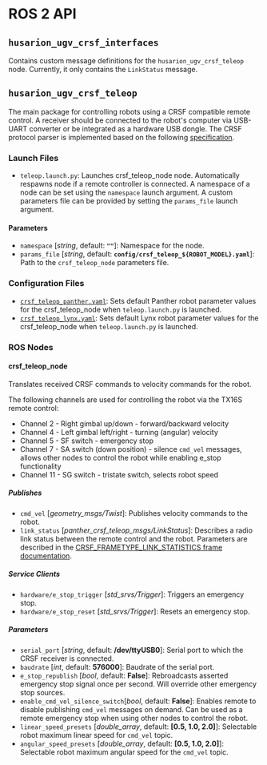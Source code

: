 # ROS 2 API

## `husarion_ugv_crsf_interfaces`

Contains custom message definitions for the `husarion_ugv_crsf_teleop` node. Currently, it only contains the `LinkStatus` message.

## `husarion_ugv_crsf_teleop`

The main package for controlling robots using a CRSF compatible remote control. A receiver should be connected to the robot's computer via USB-UART converter or be integrated as a hardware USB dongle. The CRSF protocol parser is implemented based on the following [specification](https://github.com/crsf-wg/crsf/wiki).

### Launch Files

- `teleop.launch.py`: Launches crsf_teleop_node node. Automatically respawns node if a remote controller is connected. A namespace of a node can be set using the `namespace` launch argument. A custom parameters file can be provided by setting the `params_file` launch argument.

#### Parameters

- `namespace` [*string*, default: **`""`**]: Namespace for the node.
- `params_file` [*string*, default: **`config/crsf_teleop_${ROBOT_MODEL}.yaml`**]: Path to the `crsf_teleop_node` parameters file.

### Configuration Files

- [`crsf_teleop_panther.yaml`](./husarion_ugv_crsf_teleop/config/crsf_teleop_panther.yaml): Sets default Panther robot parameter values for the crsf_teleop_node when `teleop.launch.py` is launched.
- [`crsf_teleop_lynx.yaml`](./husarion_ugv_crsf_teleop/config/crsf_teleop_lynx.yaml): Sets default Lynx robot parameter values for the crsf_teleop_node when `teleop.launch.py` is launched.

### ROS Nodes

#### crsf_teleop_node

Translates received CRSF commands to velocity commands for the robot.

The following channels are used for controlling the robot via the TX16S remote control:

- Channel 2 - Right gimbal up/down - forward/backward velocity
- Channel 4 - Left gimbal left/right - turning (angular) velocity
- Channel 5 - SF switch - emergency stop
- Channel 7 - SA switch (down position) - silence `cmd_vel` messages, allows other nodes to control the robot while enabling e_stop functionality
- Channel 11 - SG switch - tristate switch, selects robot speed

##### Publishes

- `cmd_vel` [*geometry_msgs/Twist*]: Publishes velocity commands to the robot.
- `link_status` [*panther_crsf_teleop_msgs/LinkStatus*]: Describes a radio link status between the remote control and the robot. Parameters are described in the [CRSF_FRAMETYPE_LINK_STATISTICS frame documentation](https://github.com/crsf-wg/crsf/wiki/CRSF_FRAMETYPE_LINK_STATISTICS).

##### Service Clients

- `hardware/e_stop_trigger` [*std_srvs/Trigger*]: Triggers an emergency stop.
- `hardware/e_stop_reset` [*std_srvs/Trigger*]: Resets an emergency stop.

##### Parameters

- `serial_port` [*string*, default: **/dev/ttyUSB0**]: Serial port to which the CRSF receiver is connected.
- `baudrate` [*int*, default: **576000**]: Baudrate of the serial port.
- `e_stop_republish` [*bool*, default: **False**]: Rebroadcasts asserted emergency stop signal once per second. Will override other emergency stop sources.
- `enable_cmd_vel_silence_switch`[*bool*, default: **False**]: Enables remote to disable publishing `cmd_vel` messages on demand. Can be used as a remote emergency stop when using other nodes to control the robot.
- `linear_speed_presets` [*double_array*, default: **[0.5, 1.0, 2.0]**]: Selectable robot maximum linear speed for `cmd_vel` topic.
- `angular_speed_presets` [*double_array*, default: **[0.5, 1.0, 2.0]**]: Selectable robot maximum angular speed for the `cmd_vel` topic.
